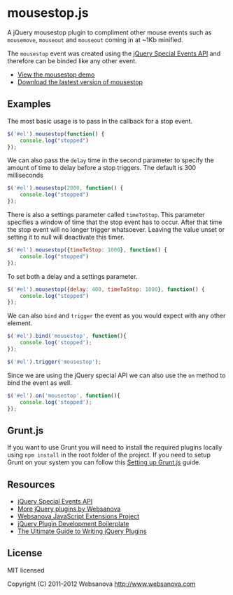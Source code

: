 # mousestop.js

A jQuery mousestop plugin to compliment other mouse events such as `mousemove`, `mouseout` and `mouseout` coming in at ~1Kb minified.

The `mousestop` event was created using the [jQuery Special Events API](http://www.websanova.com/blog/jquery/custom-events-using-the-jquery-special-events-api) and therefore can be binded like any other event.

* [View the mousestop demo](http://mousestop.websanova.com)
* [Download the lastest version of mousestop](https://github.com/websanova/mousestop/tags)


## Examples

The most basic usage is to pass in the callback for a stop event.

```js
$('#el').mousestop(function() {
    console.log("stopped")
});
```

We can also pass the `delay` time in the second parameter to specify the amount of time to delay before a stop triggers.  The default is 300 milliseconds

```js
$('#el').mousestop(2000, function() {
    console.log("stopped")
});
```

There is also a settings parameter called `timeToStop`.  This parameter specifies a window of time that the stop event has to occur.  After that time the stop event will no longer trigger whatsoever.  Leaving the value unset or setting it to null will deactivate this timer.

```js
$('#el').mousestop({timeToStop: 1000}, function() {
    console.log("stopped")
});
```

To set both a delay and a settings parameter.

```js
$('#el').mousestop({delay: 400, timeToStop: 1000}, function() {
    console.log("stopped")
});
```

We can also `bind` and `trigger` the event as you would expect with any other element.

```js
$('#el').bind('mousestop', function(){
	console.log('stopped');
});

$('#el').trigger('mousestop');
```

Since we are using the jQuery special API we can also use the `on` method to bind the event as well.

```js
$('#el').on('mousestop', function(){
	console.log('stopped');
});
```


## Grunt.js

If you want to use Grunt you will need to install the required plugins locally using `npm install` in the root folder of the project.  If you need to setup Grunt on your system you can follow this [Setting up Grunt.js](http://www.websanova.com/blog/javascript/how-to-setup-grunt) guide.


## Resources

* [jQuery Special Events API](http://www.websanova.com/blog/jquery/custom-events-using-the-jquery-special-events-api)
* [More jQuery plugins by Websanova](http://websanova.com/plugins)
* [Websanova JavaScript Extensions Project](http://websanova.com/extensions)
* [jQuery Plugin Development Boilerplate](http://wboiler.websanova.com)
* [The Ultimate Guide to Writing jQuery Plugins](http://www.websanova.com/blog/jquery/the-ultimate-guide-to-writing-jquery-plugins)


## License

MIT licensed

Copyright (C) 2011-2012 Websanova http://www.websanova.com